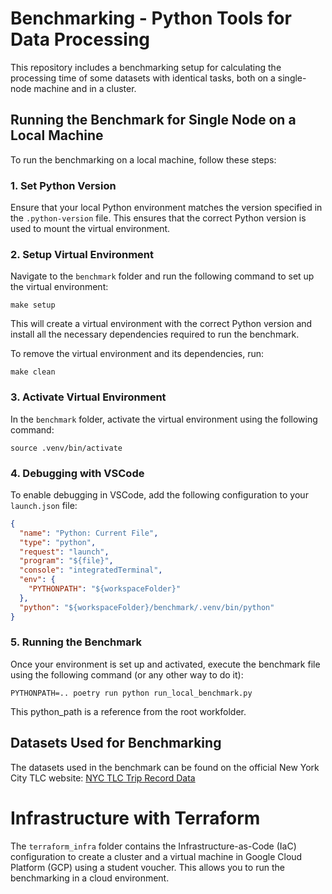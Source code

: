 
# Benchmarking - Python Tools for Data Processing

This repository includes a benchmarking setup for calculating the processing time of some datasets with identical tasks, both on a single-node machine and in a cluster.

## Running the Benchmark for Single Node on a Local Machine

To run the benchmarking on a local machine, follow these steps:

### 1. Set Python Version
Ensure that your local Python environment matches the version specified in the `.python-version` file. This ensures that the correct Python version is used to mount the virtual environment.

### 2. Setup Virtual Environment
Navigate to the `benchmark` folder and run the following command to set up the virtual environment:
```
make setup
```
This will create a virtual environment with the correct Python version and install all the necessary dependencies required to run the benchmark.

To remove the virtual environment and its dependencies, run:
```
make clean
```

### 3. Activate Virtual Environment
In the `benchmark` folder, activate the virtual environment using the following command:
```
source .venv/bin/activate
```

### 4. Debugging with VSCode
To enable debugging in VSCode, add the following configuration to your `launch.json` file:
```json
{
  "name": "Python: Current File",
  "type": "python",
  "request": "launch",
  "program": "${file}",
  "console": "integratedTerminal",
  "env": {
    "PYTHONPATH": "${workspaceFolder}"
  },
  "python": "${workspaceFolder}/benchmark/.venv/bin/python"
}
```

### 5. Running the Benchmark
Once your environment is set up and activated, execute the benchmark file using the following command (or any other way to do it):
```
PYTHONPATH=.. poetry run python run_local_benchmark.py
```
This python_path is a reference from the root workfolder.

## Datasets Used for Benchmarking
The datasets used in the benchmark can be found on the official New York City TLC website:
[NYC TLC Trip Record Data](https://www.nyc.gov/site/tlc/about/tlc-trip-record-data.page)

# Infrastructure with Terraform

The `terraform_infra` folder contains the Infrastructure-as-Code (IaC) configuration to create a cluster and a virtual machine in Google Cloud Platform (GCP) using a student voucher. This allows you to run the benchmarking in a cloud environment.
